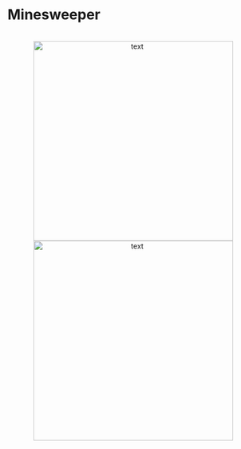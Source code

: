# Minesweeper


<p align="center">
  <br />
  <img src="#" alt="text" width="400" />
  <br />
<img src="#" alt="text" width="400px" />  
</p>
